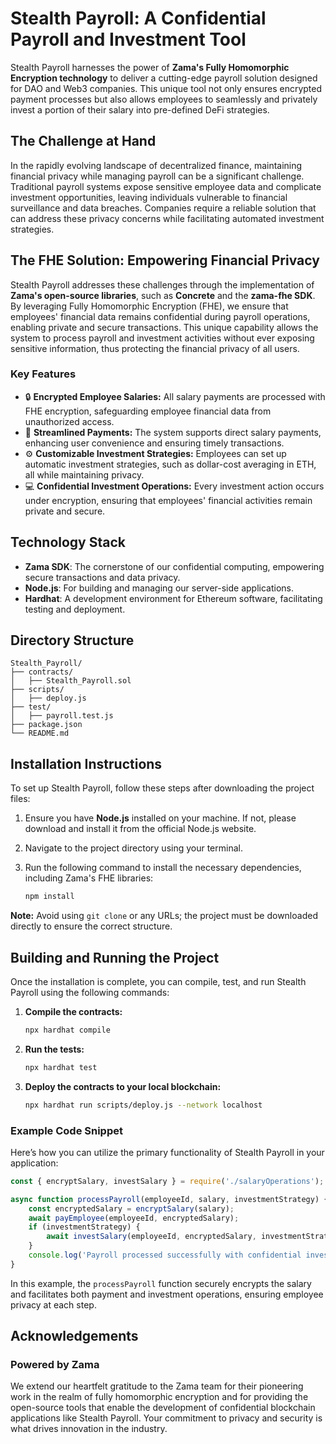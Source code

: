 # Stealth Payroll: A Confidential Payroll and Investment Tool

Stealth Payroll harnesses the power of **Zama's Fully Homomorphic Encryption technology** to deliver a cutting-edge payroll solution designed for DAO and Web3 companies. This unique tool not only ensures encrypted payment processes but also allows employees to seamlessly and privately invest a portion of their salary into pre-defined DeFi strategies.

## The Challenge at Hand

In the rapidly evolving landscape of decentralized finance, maintaining financial privacy while managing payroll can be a significant challenge. Traditional payroll systems expose sensitive employee data and complicate investment opportunities, leaving individuals vulnerable to financial surveillance and data breaches. Companies require a reliable solution that can address these privacy concerns while facilitating automated investment strategies.

## The FHE Solution: Empowering Financial Privacy

Stealth Payroll addresses these challenges through the implementation of **Zama's open-source libraries**, such as **Concrete** and the **zama-fhe SDK**. By leveraging Fully Homomorphic Encryption (FHE), we ensure that employees' financial data remains confidential during payroll operations, enabling private and secure transactions. This unique capability allows the system to process payroll and investment activities without ever exposing sensitive information, thus protecting the financial privacy of all users.

### Key Features

- 🔒 **Encrypted Employee Salaries:** All salary payments are processed with FHE encryption, safeguarding employee financial data from unauthorized access.
- 💸 **Streamlined Payments:** The system supports direct salary payments, enhancing user convenience and ensuring timely transactions.
- ⚙️ **Customizable Investment Strategies:** Employees can set up automatic investment strategies, such as dollar-cost averaging in ETH, all while maintaining privacy.
- 💻 **Confidential Investment Operations:** Every investment action occurs under encryption, ensuring that employees' financial activities remain private and secure.

## Technology Stack

- **Zama SDK**: The cornerstone of our confidential computing, empowering secure transactions and data privacy.
- **Node.js**: For building and managing our server-side applications.
- **Hardhat**: A development environment for Ethereum software, facilitating testing and deployment.

## Directory Structure

```plaintext
Stealth_Payroll/
├── contracts/
│   ├── Stealth_Payroll.sol
├── scripts/
│   ├── deploy.js
├── test/
│   ├── payroll.test.js
├── package.json
└── README.md
```

## Installation Instructions

To set up Stealth Payroll, follow these steps after downloading the project files:

1. Ensure you have **Node.js** installed on your machine. If not, please download and install it from the official Node.js website.
2. Navigate to the project directory using your terminal.
3. Run the following command to install the necessary dependencies, including Zama's FHE libraries:

   ```bash
   npm install
   ```

**Note:** Avoid using `git clone` or any URLs; the project must be downloaded directly to ensure the correct structure.

## Building and Running the Project

Once the installation is complete, you can compile, test, and run Stealth Payroll using the following commands:

1. **Compile the contracts:**

   ```bash
   npx hardhat compile
   ```

2. **Run the tests:**

   ```bash
   npx hardhat test
   ```

3. **Deploy the contracts to your local blockchain:**

   ```bash
   npx hardhat run scripts/deploy.js --network localhost
   ```

### Example Code Snippet

Here’s how you can utilize the primary functionality of Stealth Payroll in your application:

```javascript
const { encryptSalary, investSalary } = require('./salaryOperations');

async function processPayroll(employeeId, salary, investmentStrategy) {
    const encryptedSalary = encryptSalary(salary);
    await payEmployee(employeeId, encryptedSalary);
    if (investmentStrategy) {
        await investSalary(employeeId, encryptedSalary, investmentStrategy);
    }
    console.log('Payroll processed successfully with confidential investment.');
}
```

In this example, the `processPayroll` function securely encrypts the salary and facilitates both payment and investment operations, ensuring employee privacy at each step.

## Acknowledgements

### Powered by Zama

We extend our heartfelt gratitude to the Zama team for their pioneering work in the realm of fully homomorphic encryption and for providing the open-source tools that enable the development of confidential blockchain applications like Stealth Payroll. Your commitment to privacy and security is what drives innovation in the industry.
